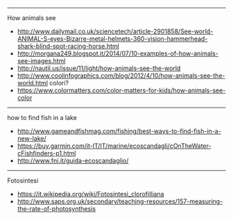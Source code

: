 -------------------------------------------------------------------

How animals see

- http://www.dailymail.co.uk/sciencetech/article-2901858/See-world-ANIMAL-S-eyes-Bizarre-metal-helmets-360-vision-hammerhead-shark-blind-spot-racing-horse.html
- http://morgana249.blogspot.it/2014/07/10-examples-of-how-animals-see-images.html
- http://nautil.us/issue/11/light/how-animals-see-the-world
- http://www.coolinfographics.com/blog/2012/4/10/how-animals-see-the-world.html
colori?
- https://www.colormatters.com/color-matters-for-kids/how-animals-see-color

-------------------------------------------------------------------

how to find fish in a lake

- http://www.gameandfishmag.com/fishing/best-ways-to-find-fish-in-a-new-lake/
- https://buy.garmin.com/it-IT/IT/marine/ecoscandagli/cOnTheWater-cFishfinders-p1.html
- http://www.fni.it/guida-ecoscandaglio/

-------------------------------------------------------------------

Fotosintesi

- https://it.wikipedia.org/wiki/Fotosintesi_clorofilliana
- http://www.saps.org.uk/secondary/teaching-resources/157-measuring-the-rate-of-photosynthesis

